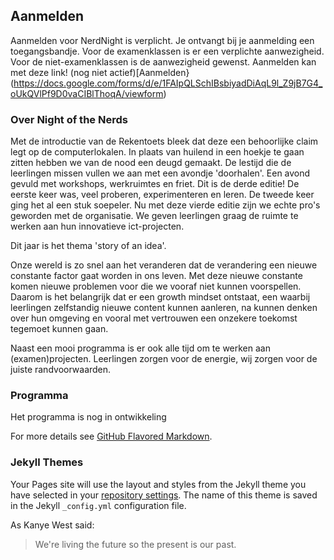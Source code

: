 ##   Aanmelden

Aanmelden voor NerdNight is verplicht. Je ontvangt bij je aanmelding een toegangsbandje. Voor de examenklassen is er een verplichte aanwezigheid. Voor de niet-examenklassen is de aanwezigheid gewenst.
Aanmelden kan met deze link! (nog niet actief)[Aanmelden}(https://docs.google.com/forms/d/e/1FAIpQLSchIBsbiyadDiAqL9l_Z9jB7G4_oUkQVlPf9D0vaCIBlThoqA/viewform)



### Over Night of the Nerds
Met de introductie van de Rekentoets bleek dat deze een behoorlijke claim legt op de computerlokalen. In plaats van huilend in een hoekje te gaan zitten hebben we van de nood een deugd gemaakt. De lestijd die de leerlingen missen vullen we aan met een avondje 'doorhalen'. Een avond gevuld met workshops, werkruimtes en friet. Dit is de derde editie! De eerste keer was, veel proberen, experimenteren en leren. De tweede keer ging het al een stuk soepeler. Nu met deze vierde editie zijn we echte pro's geworden met de organisatie. We geven leerlingen graag de ruimte te werken aan hun innovatieve ict-projecten.

Dit jaar is het thema 'story of an idea'.

Onze wereld is zo snel aan het veranderen dat de verandering een nieuwe constante factor gaat worden in ons leven. Met deze nieuwe constante komen nieuwe problemen voor die we vooraf niet kunnen voorspellen. Daarom is het belangrijk dat er een growth mindset ontstaat, een waarbij leerlingen zelfstandig nieuwe content kunnen aanleren, na kunnen denken over hun omgeving en vooral met vertrouwen een onzekere toekomst tegemoet kunnen gaan.

Naast een mooi programma is er ook alle tijd om te werken aan (examen)projecten. Leerlingen zorgen voor de energie, wij zorgen voor de juiste randvoorwaarden.

### Programma
Het programma is nog in ontwikkeling


For more details see [GitHub Flavored Markdown](https://guides.github.com/features/mastering-markdown/).

### Jekyll Themes

Your Pages site will use the layout and styles from the Jekyll theme you have selected in your [repository settings](https://github.com/Piersoncollege/nerdnight/settings). The name of this theme is saved in the Jekyll `_config.yml` configuration file.

As Kanye West said:

> We're living the future so
> the present is our past.
